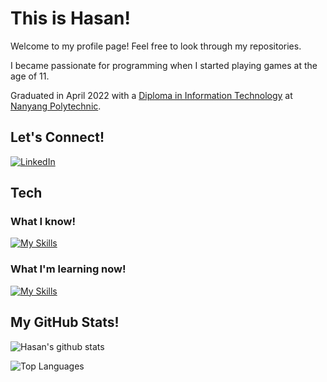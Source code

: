 # This is Hasan!

Welcome to my profile page! Feel free to look through my repositories.

I became passionate for programming when I started playing games at the age of 11.

Graduated in April 2022 with a [Diploma in Information Technology](https://www.nyp.edu.sg/schools/sit/full-time-courses/information-technology.html) at [Nanyang Polytechnic](https://www.nyp.edu.sg/).

## Let's Connect!
[![LinkedIn](https://img.shields.io/badge/LinkedIn-0077B5?style=for-the-badge&logo=linkedin&logoColor=white)](https://www.linkedin.com/in/muhammad-hasan-bin-suwandi/)

## Tech
### What I know!
[![My Skills](https://skillicons.dev/icons?i=html,css,js,nodejs,py,mysql,sequelize,react,aws,cypress)](https://skillicons.dev)
### What I'm learning now!
[![My Skills](https://skillicons.dev/icons?i=c)](https://skillicons.dev)

## My GitHub Stats!
![Hasan's github stats](https://github-readme-stats.vercel.app/api?username=muhdhasan&count_private=true&theme=algolia&show_icons=true)

![Top Languages](https://github-readme-stats.vercel.app/api/top-langs/?username=muhdhasan&layout=compact&count_private=true&theme=algolia&hide=jupyter%20notebook)
